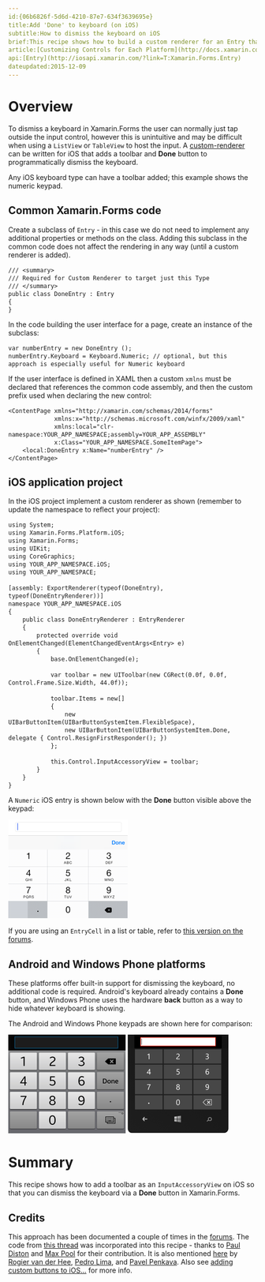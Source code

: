 ```yaml
---
id:{06b6826f-5d6d-4210-87e7-634f3639695e}  
title:Add 'Done' to keyboard (on iOS)
subtitle:How to dismiss the keyboard on iOS
brief:This recipe shows how to build a custom renderer for an Entry that includes a 'Done' button to dismiss the keyboard
article:[Customizing Controls for Each Platform](http://docs.xamarin.com/guides/xamarin-forms/custom-renderer)  
api:[Entry](http://iosapi.xamarin.com/?link=T:Xamarin.Forms.Entry)  
dateupdated:2015-12-09
---
```


# Overview

To dismiss a keyboard in Xamarin.Forms the user can normally just tap outside the input control, however this is unintuitive and may be difficult when using a `ListView` or `TableView` to host the input. A [custom-renderer](http://docs.xamarin.com/guides/xamarin-forms/custom-renderer) can be written for iOS that adds a toolbar and **Done** button to programmatically dismiss the keyboard.

Any iOS keyboard type can have a toolbar added; this example shows the numeric keypad.

## Common Xamarin.Forms code

Create a subclass of `Entry` - in this case we do not need to implement any additional properties or methods on the class. Adding this subclass in the common code does not affect the rendering in any way (until a custom renderer is added).

```
/// <summary>
/// Required for Custom Renderer to target just this Type
/// </summary>
public class DoneEntry : Entry
{
}
```

In the code building the user interface for a page, create an instance of the subclass:

```
var numberEntry = new DoneEntry ();
numberEntry.Keyboard = Keyboard.Numeric; // optional, but this approach is especially useful for Numeric keyboard
```

If the user interface is defined in XAML then a custom `xmlns` must be declared that references the common code assembly, and then the custom prefix used when declaring the new control:

```
<ContentPage xmlns="http://xamarin.com/schemas/2014/forms"
             xmlns:x="http://schemas.microsoft.com/winfx/2009/xaml"
             xmlns:local="clr-namespace:YOUR_APP_NAMESPACE;assembly=YOUR_APP_ASSEMBLY"
             x:Class="YOUR_APP_NAMESPACE.SomeItemPage">
    <local:DoneEntry x:Name="numberEntry" />
</ContentPage>
```


## iOS application project

In the iOS project implement a custom renderer as shown (remember to update the namespace to reflect your project):

```
using System;
using Xamarin.Forms.Platform.iOS;
using Xamarin.Forms;
using UIKit;
using CoreGraphics;
using YOUR_APP_NAMESPACE.iOS;
using YOUR_APP_NAMESPACE;

[assembly: ExportRenderer(typeof(DoneEntry), typeof(DoneEntryRenderer))]
namespace YOUR_APP_NAMESPACE.iOS
{
	public class DoneEntryRenderer : EntryRenderer
	{
		protected override void OnElementChanged(ElementChangedEventArgs<Entry> e)
		{
			base.OnElementChanged(e);

			var toolbar = new UIToolbar(new CGRect(0.0f, 0.0f, Control.Frame.Size.Width, 44.0f));

			toolbar.Items = new[]
			{
				new UIBarButtonItem(UIBarButtonSystemItem.FlexibleSpace),
				new UIBarButtonItem(UIBarButtonSystemItem.Done, delegate { Control.ResignFirstResponder(); })
			};

			this.Control.InputAccessoryView = toolbar;
		}
	}
}

```

A `Numeric` iOS entry is shown below with the **Done** button visible above the keypad:

![](Images/ios.png)

If you are using an `EntryCell` in a list or table, refer to [this version on the forums](https://forums.xamarin.com/discussion/comment/83751/#Comment_83751).


## Android and Windows Phone platforms

These platforms offer built-in support for dismissing the keyboard, no additional code is required. Android's keyboard already contains a **Done** button, and Windows Phone uses the hardware **back** button as a way to hide whatever keyboard is showing.

The Android and Windows Phone keypads are shown here for comparison:


![](Images/android.png) ![](Images/winphone.png)


# Summary

This recipe shows how to add a toolbar as an `InputAccessoryView` on iOS so that you can dismiss the keyboard via a **Done** button in Xamarin.Forms.

## Credits

This approach has been documented a couple of times in the [forums](https://forums.xamarin.com/). The code from [this thread](https://forums.xamarin.com/discussion/26532/dismiss-numeric-keyboard#latest) was incorporated into this recipe - thanks to [Paul Diston](https://forums.xamarin.com/profile/56293/PaulDiston) and [Max Pool](https://forums.xamarin.com/profile/69617/MaxPool) for their contribution. It is also mentioned [here](http://forums.xamarin.com/discussion/18346/add-done-button-to-keyboard-on-ios) by [Rogier van der Hee](http://forums.xamarin.com/profile/311/rogihee), [Pedro Lima](http://forums.xamarin.com/profile/45170/PedroLima), and [Pavel Penkava](http://forums.xamarin.com/profile/28744/PavelPenkava.8634).
Also see [adding custom buttons to iOS...](http://nnish.com/2013/12/02/adding-custom-buttons-to-ios-keyboard-in-c-xamarin/) for more info.